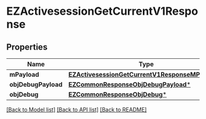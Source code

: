 # EZActivesessionGetCurrentV1Response

## Properties
Name | Type | Description | Notes
------------ | ------------- | ------------- | -------------
**mPayload** | [**EZActivesessionGetCurrentV1ResponseMPayload***](EZActivesessionGetCurrentV1ResponseMPayload.md) |  | 
**objDebugPayload** | [**EZCommonResponseObjDebugPayload***](EZCommonResponseObjDebugPayload.md) |  | [optional] 
**objDebug** | [**EZCommonResponseObjDebug***](EZCommonResponseObjDebug.md) |  | [optional] 

[[Back to Model list]](../README.md#documentation-for-models) [[Back to API list]](../README.md#documentation-for-api-endpoints) [[Back to README]](../README.md)


